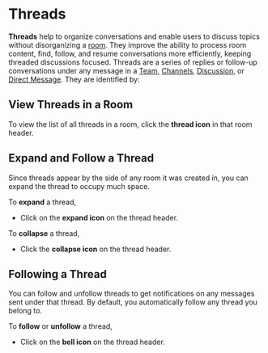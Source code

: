 # Threads

**Threads** help to organize conversations and enable users to discuss topics without disorganizing a [room](../). They improve the ability to process room content, find, follow, and resume conversations more efficiently, keeping threaded discussions focused. Threads are a series of replies or follow-up conversations under any message in a [Team](../teams/), [Channels](../channels/), [Discussion](../../../omnichannel/workspace-administration/settings/discussion.md), or [Direct Message](../../../omnichannel/workspace-administration/settings/discussion.md). They are identified by: <img src="../../../../.gitbook/assets/thread-icon.png" alt="" data-size="line">

## View Threads in a Room

To view the list of all threads in a room, click the **thread icon** in that room header.

## Expand and Follow a Thread

Since threads appear by the side of any room it was created in, you can expand the thread to occupy much space.

To **expand** a thread,

* Click on the <img src="../../../../.gitbook/assets/thread-expand-icon.png" alt="" data-size="line">**expand icon** on the thread header.

To **collapse** a thread,

* Click the <img src="../../../../.gitbook/assets/thread-collapse-icon.png" alt="" data-size="line">**collapse icon** on the thread header.

## Following a Thread

You can follow and unfollow threads to get notifications on any messages sent under that thread. By default, you automatically follow any thread you belong to.

To **follow** or **unfollow** a thread,

* Click on the <img src="../../../../.gitbook/assets/bell-icon.png" alt="" data-size="line">**bell icon** on the thread header.
